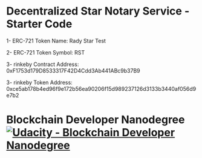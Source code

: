 # Decentralized Star Notary Service - Starter Code

1- ERC-721 Token Name: Rady Star Test

2- ERC-721 Token Symbol: RST

3- rinkeby Contract Address: 0xF1753d179D8533317F42D4Cdd3Ab441ABc9b37B9

3- rinkeby Token Address: 0xce5ab178b4ed96f9e172b56ea90206f15d989237126d3133b3440af056d9e7b2


# Blockchain Developer Nanodegree [![Udacity - Blockchain Developer Nanodegree](https://bit.ly/2svzNOI)](https://www.udacity.com/blockchain)